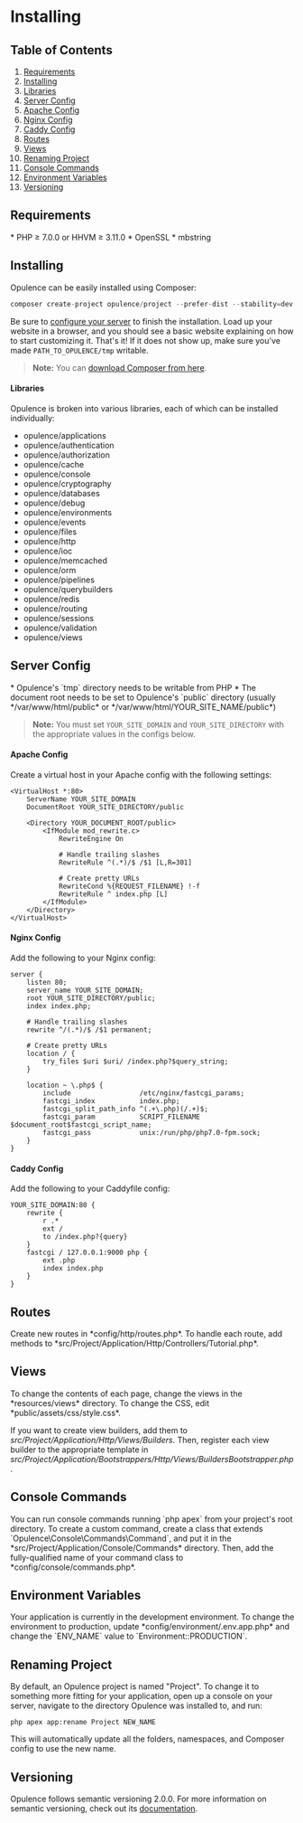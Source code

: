 # Installing

## Table of Contents
1. [Requirements](#requirements)
2. [Installing](#installing)
  1. [Libraries](#libraries)
3. [Server Config](#server-config)
  1. [Apache Config](#apache-config)
  2. [Nginx Config](#nginx-config)
  3. [Caddy Config](#caddy-config)
4. [Routes](#routes)
5. [Views](#views)
6. [Renaming Project](#renaming-project)
7. [Console Commands](#console-commands)
8. [Environment Variables](#environment-variables)
9. [Versioning](#versioning)

<h2 id="requirements">Requirements</h2>
* PHP &ge; 7.0.0 or HHVM &ge; 3.11.0
* OpenSSL
* mbstring

<h2 id="installing">Installing</h2>
Opulence can be easily installed using Composer:

```php
composer create-project opulence/project --prefer-dist --stability=dev
```

Be sure to [configure your server](#server-config) to finish the installation.  Load up your website in a browser, and you should see a basic website explaining on how to start customizing it.  That's it!  If it does not show up, make sure you've made `PATH_TO_OPULENCE/tmp` writable.

> **Note:** You can <a href="https://getcomposer.org/download/" target="_blank">download Composer from here</a>.

<h4 id="libraries">Libraries</h4>
Opulence is broken into various libraries, each of which can be installed individually:

* opulence/applications
* opulence/authentication
* opulence/authorization
* opulence/cache
* opulence/console
* opulence/cryptography
* opulence/databases
* opulence/debug
* opulence/environments
* opulence/events
* opulence/files
* opulence/http
* opulence/ioc
* opulence/memcached
* opulence/orm
* opulence/pipelines
* opulence/querybuilders
* opulence/redis
* opulence/routing
* opulence/sessions
* opulence/validation
* opulence/views

<h2 id="server-config">Server Config</h2>
* Opulence's `tmp` directory needs to be writable from PHP
* The document root needs to be set to Opulence's `public` directory (usually */var/www/html/public* or */var/www/html/YOUR_SITE_NAME/public*)

> **Note:** You must set `YOUR_SITE_DOMAIN` and `YOUR_SITE_DIRECTORY` with the appropriate values in the configs below.

<h4 id="apache-config">Apache Config</h4>
Create a virtual host in your Apache config with the following settings:

```
<VirtualHost *:80>
    ServerName YOUR_SITE_DOMAIN
    DocumentRoot YOUR_SITE_DIRECTORY/public

    <Directory YOUR_DOCUMENT_ROOT/public>
        <IfModule mod_rewrite.c>
            RewriteEngine On

            # Handle trailing slashes
            RewriteRule ^(.*)/$ /$1 [L,R=301]

            # Create pretty URLs
            RewriteCond %{REQUEST_FILENAME} !-f
            RewriteRule ^ index.php [L]
        </IfModule>
    </Directory>
</VirtualHost>
```

<h4 id="nginx-config">Nginx Config</h4>
Add the following to your Nginx config:

```
server {
    listen 80;
    server_name YOUR_SITE_DOMAIN;
    root YOUR_SITE_DIRECTORY/public;
    index index.php;
    
    # Handle trailing slashes
    rewrite ^/(.*)/$ /$1 permanent;
    
    # Create pretty URLs
    location / {
        try_files $uri $uri/ /index.php?$query_string;
    }
    
    location ~ \.php$ {
        include                 /etc/nginx/fastcgi_params;
        fastcgi_index           index.php;
        fastcgi_split_path_info ^(.+\.php)(/.+)$;
        fastcgi_param           SCRIPT_FILENAME $document_root$fastcgi_script_name;
        fastcgi_pass            unix:/run/php/php7.0-fpm.sock;
    }
}
```

<h4 id="caddy-config">Caddy Config</h4>
Add the following to your Caddyfile config:

```
YOUR_SITE_DOMAIN:80 {
    rewrite {
        r .*
        ext /
        to /index.php?{query}
    }
    fastcgi / 127.0.0.1:9000 php {
        ext .php
        index index.php
    }
}
```

<h2 id="routes">Routes</h2>
Create new routes in *config/http/routes.php*. To handle each route, add methods to *src/Project/Application/Http/Controllers/Tutorial.php*.

<h2 id="views">Views</h2>
To change the contents of each page, change the views in the *resources/views* directory. To change the CSS, edit *public/assets/css/style.css*.

If you want to create view builders, add them to *src/Project/Application/Http/Views/Builders*. Then, register each view builder to the appropriate template in *src/Project/Application/Bootstrappers/Http/Views/BuildersBootstrapper.php*.

<h2 id="console-commands">Console Commands</h2>
You can run console commands running `php apex` from your project's root directory. To create a custom command, create a class that extends `Opulence\Console\Commands\Command`, and put it in the *src/Project/Application/Console/Commands* directory. Then, add the fully-qualified name of your command class to *config/console/commands.php*.

<h2 id="environment-variables">Environment Variables</h2>
Your application is currently in the development environment. To change the environment to production, update *config/environment/.env.app.php* and change the `ENV_NAME` value to `Environment::PRODUCTION`.

<h2 id="renaming-project">Renaming Project</h2>
By default, an Opulence project is named "Project".  To change it to something more fitting for your application, open up a console on your server, navigate to the directory Opulence was installed to, and run:

```
php apex app:rename Project NEW_NAME
```

This will automatically update all the folders, namespaces, and Composer config to use the new name.

<h2 id="versioning">Versioning</h2>
Opulence follows semantic versioning 2.0.0.  For more information on semantic versioning, check out its <a href="http://semver.org/" title="Semantic versioning documentation" target="_blank">documentation</a>.
